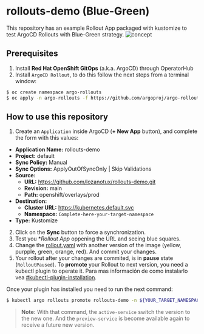 # rollouts-demo (Blue-Green)

This repository has an example Rollout App packaged with kustomize to test ArgoCD Rollouts with Blue-Green strategy.
![concept](https://argoproj.github.io/argo-rollouts/concepts-assets/blue-green-deployments.png)

## Prerequisites

1. Install **Red Hat OpenShift GitOps** (a.k.a. ArgoCD) through OperatorHub
2. Install `ArgoCD Rollout`, to do this follow the next steps from a terminal window:
```bash
$ oc create namespace argo-rollouts
$ oc apply -n argo-rollouts -f https://github.com/argoproj/argo-rollouts/releases/latest/download/install.yaml
```

## How to use this repository

1. Create an `Application` inside ArgoCD (**+ New App** button), and complete the form with this values:
* **Application Name:** rollouts-demo
* **Project:** default
* **Sync Policy:** Manual
* **Sync Options:** ApplyOutOfSyncOnly | Skip Validations
* **Source:**
   * **URL:** https://github.com/lozanotux/rollouts-demo.git
   * **Revision:** main
   * **Path:** openshift/overlays/prod
* **Destination:**
   * **Cluster URL:** https://kubernetes.default.svc
   * **Namespace:** `Complete-here-your-target-namespace`
* **Type:** Kustomize

2. Click on the **Sync** button to force a synchronization.
3. Test you **Rollout App* oppening the URL and seeing blue squares.
4. Change the [rollout.yaml](./openshift/overlays/prod/rollout.yaml) with another version of the image (yellow, purpple, green, orange, red). And commit your changes.
5. Your rollout after your changes are commited, is in **pause** state (`RolloutPaused`). To **promote** your Rollout to next version, you need a kubectl plugin to operate it. Para mas información de como instalarlo vea [#kubectl-plugin-installation](https://argoproj.github.io/argo-rollouts/installation/#kubectl-plugin-installation).

Once your plugin has installed you need to run the next command:
```bash
$ kubectl argo rollouts promote rollouts-demo -n ${YOUR_TARGET_NAMESPACE}
```

> **Note:** With that command, the `active-service` switch the version to the new one. And the `preview-service` is become available again to receive a future new version.